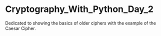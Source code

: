 # Cryptography_With_Python_Day_2
Dedicated to showing the basics of older ciphers with the example of the Caesar Cipher.
